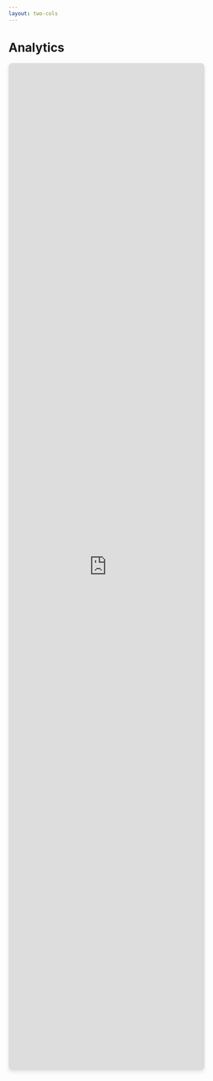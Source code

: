 ```yaml
---
layout: two-cols
---
```


# Analytics

<div class="center-container">
  <iframe 
    src="https://app.powerbi.com/view?r=eyJrIjoiYjE1OTJkMjItZDFkZi00YjhjLTkwN2MtODU1N2ZmNDE5OTEyIiwidCI6ImJmNDlkMzdjLTE0YWQtNDU0MS1iNDA1LTQxOWZlM2Q1NjYzYSJ9" 
    frameborder="0" 
    allowfullscreen>
  </iframe>
</div>

<style scoped>
.center-container {
  display: flex;
  justify-content: flex-start;
  align-items: flex-start;
  width: 100%;
  height: 100%; /* This makes it fill the available slide area */
}

.center-container iframe {
  width: 90%; /* Adjust width as needed */
  height: 60%; /* Adjust height as needed */
  border: 1px solid #ddd;
  border-radius: 8px;
  box-shadow: 0 4px 8px rgba(0,0,0,0.1);
}
</style>

::right::

<div class="space-y-6" v-click>

## Strategic Advantage
- First-mover market positioning
- 12-18 month competitive edge
- Brand leadership establishment

</div>

<div class="space-y-6" v-click>

## Business Impact
- 90% reduction in administrative work
- Improved tenant satisfaction
- Higher owner retention rates

</div>

<div class="space-y-6" v-click>

## Next Steps
- Schedule product demonstration
- Identify pilot implementation
- Begin strategic planning

</div>